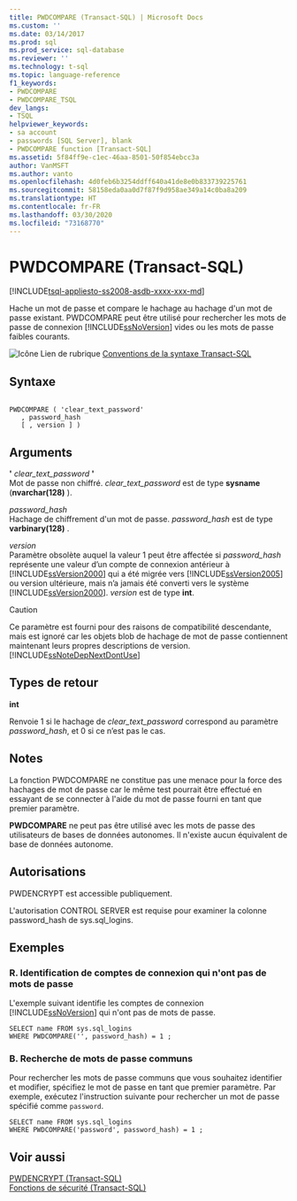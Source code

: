 ```yaml
---
title: PWDCOMPARE (Transact-SQL) | Microsoft Docs
ms.custom: ''
ms.date: 03/14/2017
ms.prod: sql
ms.prod_service: sql-database
ms.reviewer: ''
ms.technology: t-sql
ms.topic: language-reference
f1_keywords:
- PWDCOMPARE
- PWDCOMPARE_TSQL
dev_langs:
- TSQL
helpviewer_keywords:
- sa account
- passwords [SQL Server], blank
- PWDCOMPARE function [Transact-SQL]
ms.assetid: 5f84ff9e-c1ec-46aa-8501-50f854ebcc3a
author: VanMSFT
ms.author: vanto
ms.openlocfilehash: 4d0feb6b3254ddff640a41de8e0b833739225761
ms.sourcegitcommit: 58158eda0aa0d7f87f9d958ae349a14c0ba8a209
ms.translationtype: HT
ms.contentlocale: fr-FR
ms.lasthandoff: 03/30/2020
ms.locfileid: "73168770"
---
```

# <a name="pwdcompare-transact-sql"></a>PWDCOMPARE (Transact-SQL)
[!INCLUDE[tsql-appliesto-ss2008-asdb-xxxx-xxx-md](../../includes/tsql-appliesto-ss2008-asdb-xxxx-xxx-md.md)]

  Hache un mot de passe et compare le hachage au hachage d'un mot de passe existant. PWDCOMPARE peut être utilisé pour rechercher les mots de passe de connexion [!INCLUDE[ssNoVersion](../../includes/ssnoversion-md.md)] vides ou les mots de passe faibles courants.  
  
 ![Icône Lien de rubrique](../../database-engine/configure-windows/media/topic-link.gif "Icône du lien de rubrique") [Conventions de la syntaxe Transact-SQL](../../t-sql/language-elements/transact-sql-syntax-conventions-transact-sql.md)  
  
## <a name="syntax"></a>Syntaxe  
  
```  
  
PWDCOMPARE ( 'clear_text_password'  
   , password_hash   
   [ , version ] )  
```  
  
## <a name="arguments"></a>Arguments  
 **'** *clear_text_password* **'**  
 Mot de passe non chiffré. *clear_text_password* est de type **sysname** (**nvarchar(128)** ).  
  
 *password_hash*  
 Hachage de chiffrement d'un mot de passe. *password_hash* est de type **varbinary(128)** .  
  
 *version*  
 Paramètre obsolète auquel la valeur 1 peut être affectée si *password_hash* représente une valeur d’un compte de connexion antérieur à [!INCLUDE[ssVersion2000](../../includes/ssversion2000-md.md)] qui a été migrée vers [!INCLUDE[ssVersion2005](../../includes/ssversion2005-md.md)] ou version ultérieure, mais n’a jamais été converti vers le système [!INCLUDE[ssVersion2000](../../includes/ssversion2000-md.md)]. *version* est de type **int**.  
  
> [!CAUTION]  
>  Ce paramètre est fourni pour des raisons de compatibilité descendante, mais est ignoré car les objets blob de hachage de mot de passe contiennent maintenant leurs propres descriptions de version. [!INCLUDE[ssNoteDepNextDontUse](../../includes/ssnotedepnextdontuse-md.md)]  
  
## <a name="return-types"></a>Types de retour  
 **int**  
  
 Renvoie 1 si le hachage de *clear_text_password* correspond au paramètre *password_hash*, et 0 si ce n’est pas le cas.  
  
## <a name="remarks"></a>Notes  
 La fonction PWDCOMPARE ne constitue pas une menace pour la force des hachages de mot de passe car le même test pourrait être effectué en essayant de se connecter à l'aide du mot de passe fourni en tant que premier paramètre.  
  
 **PWDCOMPARE** ne peut pas être utilisé avec les mots de passe des utilisateurs de bases de données autonomes. Il n'existe aucun équivalent de base de données autonome.  
  
## <a name="permissions"></a>Autorisations  
 PWDENCRYPT est accessible publiquement.  
  
 L'autorisation CONTROL SERVER est requise pour examiner la colonne password_hash de sys.sql_logins.  
  
## <a name="examples"></a>Exemples  
  
### <a name="a-identifying-logins-that-have-no-passwords"></a>R. Identification de comptes de connexion qui n'ont pas de mots de passe  
 L'exemple suivant identifie les comptes de connexion [!INCLUDE[ssNoVersion](../../includes/ssnoversion-md.md)] qui n'ont pas de mots de passe.  
  
```  
SELECT name FROM sys.sql_logins   
WHERE PWDCOMPARE('', password_hash) = 1 ;  
```  
  
### <a name="b-searching-for-common-passwords"></a>B. Recherche de mots de passe communs  
 Pour rechercher les mots de passe communs que vous souhaitez identifier et modifier, spécifiez le mot de passe en tant que premier paramètre. Par exemple, exécutez l'instruction suivante pour rechercher un mot de passe spécifié comme `password`.  
  
```  
SELECT name FROM sys.sql_logins   
WHERE PWDCOMPARE('password', password_hash) = 1 ;  
```  
  
## <a name="see-also"></a>Voir aussi  
 [PWDENCRYPT &#40;Transact-SQL&#41;](../../t-sql/functions/pwdencrypt-transact-sql.md)   
 [Fonctions de sécurité &#40;Transact-SQL&#41;](../../t-sql/functions/security-functions-transact-sql.md)  
  
  
